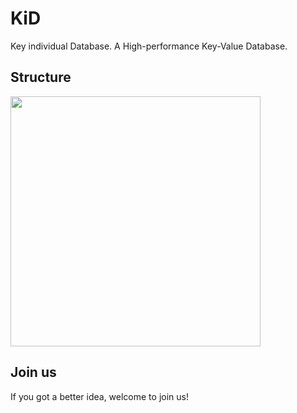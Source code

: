 # KiD
Key individual Database.
A High-performance Key-Value Database.

## Structure
  
  <img src = "http://www.lqlsoftware.top/KiD_structure.png" width = "400"/>
  
## Join us 

  If you got a better idea, welcome to join us!

